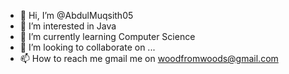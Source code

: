- 👋 Hi, I’m @AbdulMuqsith05
- 👀 I’m interested in Java
- 🌱 I’m currently learning Computer Science
- 💞️ I’m looking to collaborate on ...
- 📫 How to reach me gmail me on woodfromwoods@gmail.com 

<!---
AbdulMuqsith05/AbdulMuqsith05 is a ✨ special ✨ repository because its `README.md` (this file) appears on your GitHub profile.
You can click the Preview link to take a look at your changes.
--->
